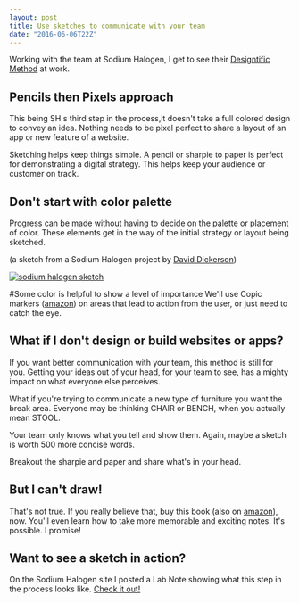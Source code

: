 ```yaml
---
layout: post
title: Use sketches to communicate with your team
date: "2016-06-06T22Z"
---
```


Working with the team at Sodium Halogen, I get to see their [Designtific Method](http://www.sodiumhalogen.com/our-method/) at work.

## Pencils then Pixels approach

This being SH's third step in the process,it doesn't take a full colored design to convey an idea. Nothing needs to be pixel perfect to share a layout of an app or new feature of a website.

Sketching helps keep things simple. A pencil or sharpie to paper is perfect for demonstrating a digital strategy. This helps keep your audience or customer on track.

## Don't start with color palette

Progress can be made without having to decide on the palette or placement of color. These elements get in the way of the initial strategy or layout being sketched.

(a sketch from a Sodium Halogen project by [David Dickerson](https://twitter.com/villagecreativ))

[![sodium halogen sketch](/content/images/2016/06/sodium-halogen-sketch-2016.jpg)](sodiumhalogen.com)

#Some color is helpful to show a level of importance
We'll use Copic markers ([amazon](http://amzn.to/1UlZrcW)) on areas that lead to action from the user, or just need to catch the eye.

## What if I don't design or build websites or apps?

If you want better communication with your team, this method is still for you. Getting your ideas out of your head, for your team to see, has a mighty impact on what everyone else perceives.

What if you're trying to communicate a new type of furniture you want the break area. Everyone may be thinking CHAIR or BENCH, when you actually mean STOOL.

Your team only knows what you tell and show them. Again, maybe a sketch is worth 500 more concise words.

Breakout the sharpie and paper and share what's in your head.

## But I can't draw!

That's not true. If you really believe that, buy this book (also on [amazon](http://amzn.to/1Y387dx)), now. You'll even learn how to take more memorable and exciting notes. It's possible. I promise!

## Want to see a sketch in action?

On the Sodium Halogen site I posted a Lab Note showing what this step in the process looks like. [Check it out!](http://www.sodiumhalogen.com/are-you-sketching-to-communicate-with-your-team/)
